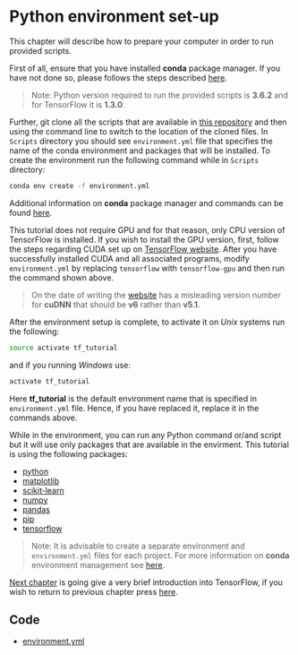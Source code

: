 # Python environment set-up

This chapter will describe how to prepare your computer in order to run provided scripts.

First of all, ensure that you have installed **conda** package manager. If you have not done so, please follows the steps described [here](https://conda.io/docs/user-guide/install/download.html).

> Note: Python version required to run the provided scripts is **3.6.2** and for TensorFlow it is **1.3.0**.

Further, git clone all the scripts that are available in [this repository](https://github.com/satonreb/machine-learning-using-tensorflow) and then using the command line to switch to the location of the cloned files. In `Scripts` directory you should see `environment.yml` file that specifies the name of the conda environment and packages that will be installed. To create the environment run the following command while in `Scripts` directory:

```bash
conda env create -f environment.yml
```

Additional information on **conda** package manager and commands can be found [here](https://conda.io/docs/).

This tutorial does not require GPU and for that reason, only CPU version of TensorFlow is installed. If you wish to install the GPU version, first, follow the steps regarding CUDA set up on [TensorFlow website](https://www.tensorflow.org/install/). After you have successfully installed CUDA and all associated programs, modify `environment.yml` by replacing `tensorflow` with `tensorflow-gpu` and then run the command shown above.

> On the date of writing the [website](https://www.tensorflow.org/install/) has a misleading version number for **cuDNN** that should be **v6** rather than **v5.1**.

After the environment setup is complete, to activate it on _Unix_ systems run the following:

```bash
source activate tf_tutorial
```

and if you running _Windows_ use:

```bash
activate tf_tutorial
```

Here **tf\_tutorial** is the default environment name that is specified in `environment.yml` file. Hence, if you have replaced it, replace it in the commands above.

While in the environment, you can run any Python command or/and script but it will use only packages that are available in the envirment. This tutorial is using the following packages:

* [python](https://www.python.org/)
* [matplotlib](https://matplotlib.org/)
* [scikit-learn](http://scikit-learn.org/stable/)
* [numpy](http://www.numpy.org/)
* [pandas](http://pandas.pydata.org/)
* [pip](https://pip.pypa.io/en/stable/)
* [tensorflow](https://www.tensorflow.org/)

> Note: It is advisable to create a separate environment and `environment.yml` files for each project. For more information on **conda** environment management see [here](https://conda.io/docs/commands.html#conda-environment-commands).

[Next chapter](introduction-to-tensorflow.md) is going give a very brief introduction into TensorFlow, if you wish to return to previous chapter press [here](./).

## Code

* [environment.yml](https://github.com/satonreb/machine-learning-using-tensorflow/blob/master/scripts/environment.yml)

